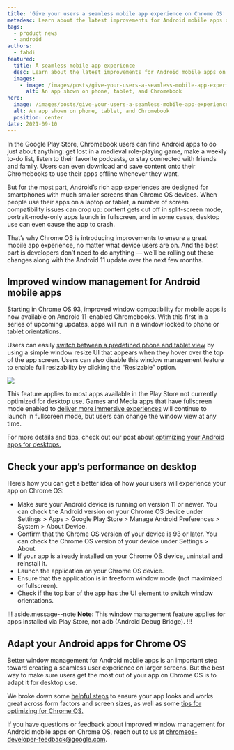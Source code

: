 ```yaml
---
title: 'Give your users a seamless mobile app experience on Chrome OS'
metadesc: Learn about the latest improvements for Android mobile apps on Chrome
tags:
  - product news
  - android
authors:
  - fahdi
featured:
  title: A seamless mobile app experience
  desc: Learn about the latest improvements for Android mobile apps on Chrome
  images:
    - image: /images/posts/give-your-users-a-seamless-mobile-app-experience-on-chrome-os/hero.png
      alt: An app shown on phone, tablet, and Chromebook
hero:
  image: /images/posts/give-your-users-a-seamless-mobile-app-experience-on-chrome-os/hero.png
  alt: An app shown on phone, tablet, and Chromebook
  position: center
date: 2021-09-10
---
```


In the Google Play Store, Chromebook users can find Android apps to do just about anything: get lost in a medieval role-playing game, make a weekly to-do list, listen to their favorite podcasts, or stay connected with friends and family. Users can even download and save content onto their Chromebooks to use their apps offline whenever they want.

But for the most part, Android’s rich app experiences are designed for smartphones with much smaller screens than Chrome OS devices. When people use their apps on a laptop or tablet, a number of screen compatibility issues can crop up: content gets cut off in split-screen mode, portrait-mode-only apps launch in fullscreen, and in some cases, desktop use can even cause the app to crash.

That’s why Chrome OS is introducing improvements to ensure a great mobile app experience, no matter what device users are on. And the best part is developers don’t need to do anything — we’ll be rolling out these changes along with the Android 11 update over the next few months.

## Improved window management for Android mobile apps

Starting in Chrome OS 93, improved window compatibility for mobile apps is now available on Android 11-enabled Chromebooks. With this first in a series of upcoming updates, apps will run in a window locked to phone or tablet orientations.

Users can easily [switch between a predefined phone and tablet view](https://support.google.com/chromebook/thread/124854535/introducing-chrome-os-93-to-the-stable-channel?hl=en) by using a simple window resize UI that appears when they hover over the top of the app screen. Users can also disable this window management feature to enable full resizability by clicking the “Resizable” option.

![](/images/posts/give-your-users-a-seamless-mobile-app-experience-on-chrome-os/window-management.jpg)

This feature applies to most apps available in the Play Store not currently optimized for desktop use. Games and Media apps that have fullscreen mode enabled to [deliver more immersive experiences](https://developer.android.com/training/system-ui/immersive) will continue to launch in fullscreen mode, but users can change the window view at any time.

For more details and tips, check out our post about [optimizing your Android apps for desktops.](/{{locale.code}}/android)

## Check your app’s performance on desktop

Here’s how you can get a better idea of how your users will experience your app on Chrome OS:

- Make sure your Android device is running on version 11 or newer. You can check the Android version on your Chrome OS device under Settings > Apps > Google Play Store > Manage Android Preferences > System > About Device.
- Confirm that the Chrome OS version of your device is 93 or later. You can check the Chrome OS version of your device under Settings > About.
- If your app is already installed on your Chrome OS device, uninstall and reinstall it.
- Launch the application on your Chrome OS device.
- Ensure that the application is in freeform window mode (not maximized or fullscreen).
- Check if the top bar of the app has the UI element to switch window orientations.

!!! aside.message--note
**Note:** This window management feature applies for apps installed via Play Store, not adb (Android Debug Bridge).
!!!

## Adapt your Android apps for Chrome OS

Better window management for Android mobile apps is an important step toward creating a seamless user experience on larger screens. But the best way to make sure users get the most out of your app on Chrome OS is to adapt it for desktop use.

We broke down some [helpful steps](https://chromeos.dev/en/posts/optimizing-android-app-experiences-for-chromeos) to ensure your app looks and works great across form factors and screen sizes, as well as some [tips for optimizing for Chrome OS.](/{{locale.code}}/android)

If you have questions or feedback about improved window management for Android mobile apps on Chrome OS, reach out to us at chromeos-developer-feedback@google.com.
